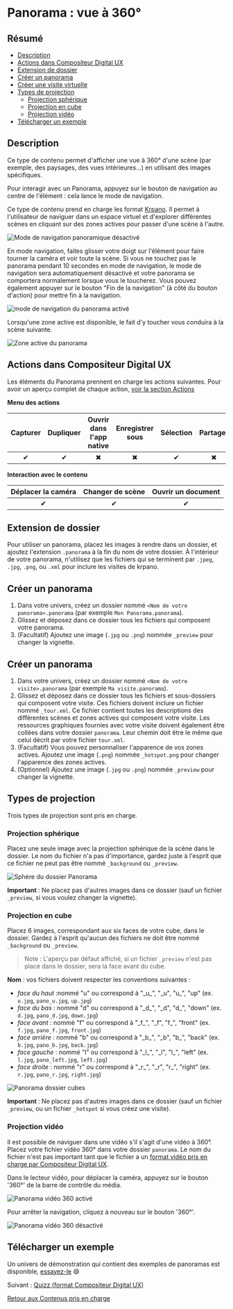  # Panorama : vue à 360°

## Résumé
* [Description](#description)
* [Actions dans Compositeur Digital UX](#actions-dans-compositeur-digital-ux)
* [Extension de dossier](#extension-de-dossier)
* [Créer un panorama](#créer-un-panorama)
* [Créer une visite virtuelle](#créer-une-visite-virtuelle)
* [Types de projection](#types-de-projection)
   * [Projection sphérique](#projection-sphérique)
   * [Projection en cube](#projection-en-cube)
   * [Projection vidéo](#projection-vidéo)
* [Télécharger un exemple](#télécharger-un-exemple)

## Description

Ce type de contenu permet d'afficher une vue à 360° d'une scène (par exemple, des paysages, des vues intérieures...) en utilisant des images spécifiques.

Pour interagir avec un Panorama, appuyez sur le bouton de navigation au centre de l'élément : cela lance le mode de navigation.

Ce type de contenu prend en charge les format [Krpano](https://krpano.com/tours/weingut/). Il permet à l'utilisateur de naviguer dans un espace virtuel et d'explorer différentes scènes en cliquant sur des zones actives pour passer d'une scène à l'autre.

![Mode de navigation panoramique désactivé](../../../en/img/content_panorama_start.JPG)

En mode navigation, faites glisser votre doigt sur l'élément pour faire tourner la caméra et voir toute la scène. Si vous ne touchez pas le panorama pendant 10 secondes en mode de navigation, le mode de navigation sera automatiquement désactivé et votre panorama se comportera normalement lorsque vous le toucherez.
Vous pouvez également appuyer sur le bouton "Fin de la navigation" (à côté du bouton d'action) pour mettre fin à la navigation.

![mode de navigation du panorama activé](../../../en/img/content_panorama_end.JPG)

Lorsqu'une zone active est disponible, le fait d'y toucher vous conduira à la scène suivante. 

![Zone active du panorama](../../../en/img/content_panorama_hotspot.JPG)

## Actions dans Compositeur Digital UX

Les éléments du Panorama prennent en charge les actions suivantes. Pour avoir un aperçu complet de chaque action, [voir la section Actions](actions.md)

**Menu des actions**

| Capturer | Dupliquer | Ouvrir dans l'app native | Enregistrer sous | Sélection | Partager | 
|:--------:|:---------:|:------------------------:|:----------------:|:---------:|:--------:|
| &#x2714; | &#x2714;  | &#x2716;                 | &#x2716;         | &#x2714;  | &#x2716; |

**Interaction avec le contenu**

| Déplacer la caméra | Changer de scène | Ouvrir un document |
|:------------------:|:----------------:|:------------------:|
| &#x2714;           | &#x2714;         | &#x2714;           |

## Extension de dossier

Pour utiliser un panorama, placez les images à rendre dans un dossier, et ajoutez l'extension `.panorama` à la fin du nom de votre dossier.
À l'intérieur de votre panorama, n'utilisez que les fichiers qui se terminent par `.jpeg`, `.jpg`, `.png`, ou `.xml` pour inclure les visites de krpano.

## Créer un panorama

1. Dans votre univers, créez un dossier nommé `<Nom de votre panorama>.panorama` (par exemple `Mon Panorama.panorama`).
1. Glissez et déposez dans ce dossier tous les fichiers qui composent votre panorama.
1. (Facultatif) Ajoutez une image (`.jpg` ou `.png`) nommée `_preview` pour changer la vignette.

## Créer un panorama

1. Dans votre univers, créez un dossier nommé `<Nom de votre visite>.panorama` (par exemple `Ma visite.panorama`).
1. Glissez et déposez dans ce dossier tous les fichiers et sous-dossiers qui composent votre visite. Ces fichiers doivent inclure un fichier nommé `_tour.xml`. Ce fichier contient toutes les descriptions des différentes scènes et zones actives qui composent votre visite. 
Les ressources graphiques fournies avec votre visite doivent également être collées dans votre dossier `panorama`. Leur chemin doit être le même que celui décrit par votre fichier `tour.xml`. 
1. (Facultatif) Vous pouvez personnaliser l'apparence de vos zones actives. Ajoutez une image (`.png`) nommée `_hotspot.png` pour changer l'apparence des zones actives.
1. (Optionnel) Ajoutez une image (`.jpg` ou `.png`) nommée `_preview` pour changer la vignette.

## Types de projection

Trois types de projection sont pris en charge.

### Projection sphérique

Placez une seule image avec la projection sphérique de la scène dans le dossier. Le nom du fichier n'a pas d'importance, gardez juste à l'esprit que ce fichier ne peut pas être nommé `_background` ou `_preview`.

![Sphère du dossier Panorama](../../../en/img/content_panorama_sphere_folder.JPG)

**Important** : Ne placez pas d'autres images dans ce dossier (sauf un fichier `_preview`, si vous voulez changer la vignette).

### Projection en cube

Placez 6 images, correspondant aux six faces de votre cube, dans le dossier. Gardez à l'esprit qu'aucun des fichiers ne doit être nommé `_background` ou `_preview`.

> Note : L'aperçu par défaut affiché, si un fichier `_preview` n'est pas placé dans le dossier, sera la face avant du cube.

**Nom** : vos fichiers doivent respecter les conventions suivantes :
   * *face du haut* :nommé "u" ou correspond à "\_u\_", "\_u", "u\_", "up" (ex. `u.jpg`, `pano_u.jpg`, `up.jpg`)
   * *face du bas* : nommé "d" ou correspond à "\_d\_", "\_d", "d\_", "down" (ex. `d.jpg`, `pano_d.jpg`, `down.jpg`)
   * *face avant* : nommé "f" ou correspond à "\_f\_", "\_f", "f\_", "front" (ex. `f.jpg`, `pano_f.jpg`, `front.jpg`)
   * *face arrière* : nommé "b" ou correspond à "\_b\_", "\_b", "b\_", "back" (ex. `b.jpg`, `pano_b.jpg`, `back.jpg`)
   * *face gauche* : nommé "l" ou correspond à "\_l\_", "\_l", "l\_", "left" (ex. `l.jpg`, `pano_left.jpg`, `left.jpg`)
   * *face droite* : nommé "r" ou correspond à "\_r\_", "\_r", "r\_", "right" (ex. `r.jpg`, `pano_r.jpg`, `right.jpg`)

![Panorama dossier cubes](../../../en/img/content_panorama_cubes_folder.JPG)

**Important** : Ne placez pas d'autres images dans ce dossier (sauf un fichier `_preview`, ou un fichier `_hotspot` si vous créez une visite).

### Projection vidéo

Il est possible de naviguer dans une vidéo s'il s'agit d'une vidéo à 360°. Placez votre fichier vidéo 360° dans votre dossier `panorama`. Le nom du fichier n'est pas important tant que le fichier a un [format vidéo pris en charge par Compositeur Digital UX](../video.md).

Dans le lecteur vidéo, pour déplacer la caméra, appuyez sur le bouton '360°' de la barre de contrôle du média. 

![Panorama vidéo 360 activé](../../../en/img/content_panorama_video360_enable.JPG)

Pour arrêter la navigation, cliquez à nouveau sur le bouton '360°'.

![Panorama vidéo 360 désactivé](../../../en/img/contenu_panorama_vidéo360_disable.JPG)


## Télécharger un exemple

Un univers de démonstration qui contient des exemples de panoramas est disponible, [essayez-le](../Demo-Universe.zip) &#x1f604;

Suivant : [Quizz (format Compositeur Digital UX)](quiz.md)

[Retour aux Contenus pris en charge](index.md)

